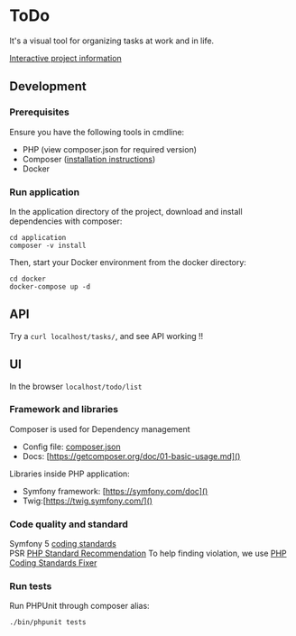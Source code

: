 # ToDo

It's a visual tool for organizing tasks at work and in life.

[Interactive project information](https://gitmemory.com/albert-barreto/ToDo)

## Development

### Prerequisites
Ensure you have the following tools in cmdline:
* PHP (view composer.json for required version)
* Composer ([installation instructions](https://getcomposer.org/doc/00-intro.md))
* Docker

### Run application

In the application directory of the project, download and install dependencies with composer:
```shell
cd application
composer -v install
```

Then, start your Docker environment from the docker directory:
```shell
cd docker
docker-compose up -d
```

## API
Try a `curl localhost/tasks/`, and see API working !!

## UI
In the browser `localhost/todo/list`

### Framework and libraries
Composer is used for Dependency management
- Config file: [composer.json]()
- Docs: [https://getcomposer.org/doc/01-basic-usage.md]()

Libraries inside PHP application:
- Symfony framework: [https://symfony.com/doc]()
- Twig:[https://twig.symfony.com/]()

### Code quality and standard
Symfony 5 [coding standards](https://symfony.com/doc/current/contributing/code/standards.html) \
PSR [PHP Standard Recommendation](https://www.php-fig.org/)
To help finding violation, we use [PHP Coding Standards Fixer](http://cs.sensiolabs.org/)

### Run tests
Run PHPUnit through composer alias:

```shell
./bin/phpunit tests
```
